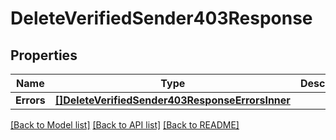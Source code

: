 # DeleteVerifiedSender403Response

## Properties

Name | Type | Description | Notes
------------ | ------------- | ------------- | -------------
**Errors** | [**[]DeleteVerifiedSender403ResponseErrorsInner**](DeleteVerifiedSender403ResponseErrorsInner.md) |  |[optional] 

[[Back to Model list]](../README.md#documentation-for-models) [[Back to API list]](../README.md#documentation-for-api-endpoints) [[Back to README]](../README.md)


